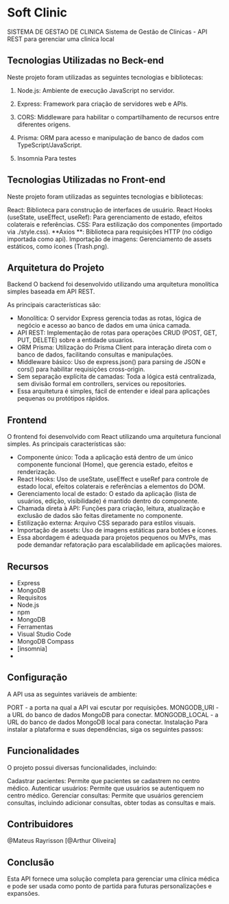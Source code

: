 <h1>Soft Clinic</h1>

 SISTEMA DE GESTAO DE CLINICA
Sistema de Gestão de Clinicas - API REST 
para gerenciar uma clinica local

<h2>Tecnologias Utilizadas no Beck-end</h2>
Neste projeto foram utilizadas as seguintes tecnologias e bibliotecas:

1. Node.js: Ambiente de execução JavaScript no servidor.
 
3. Express: Framework para criação de servidores web e APIs.
   
5. CORS: Middleware para habilitar o compartilhamento de recursos entre diferentes origens.
 
7. Prisma: ORM para acesso e manipulação de banco de dados com TypeScript/JavaScript.
   
9. Insomnia Para testes
    
<h2>Tecnologias Utilizadas no Front-end</h2>

Neste projeto foram utilizadas as seguintes tecnologias e bibliotecas:

React: Biblioteca para construção de interfaces de usuário.
React Hooks (useState, useEffect, useRef): Para gerenciamento de estado, efeitos colaterais e referências.
CSS: Para estilização dos componentes (importado via ./style.css).
**Axios **: Biblioteca para requisições HTTP (no código importada como api).
Importação de imagens: Gerenciamento de assets estáticos, como ícones (Trash.png).

<h2>Arquitetura do Projeto</h2>

Backend
O backend foi desenvolvido utilizando uma arquitetura monolítica simples baseada em API REST. 

As principais características são:

* Monolítica: O servidor Express gerencia todas as rotas, lógica de negócio e acesso ao banco de dados em uma única camada.
* API REST: Implementação de rotas para operações CRUD (POST, GET, PUT, DELETE) sobre a entidade usuarios.
* ORM Prisma: Utilização do Prisma Client para interação direta com o banco de dados, facilitando consultas e manipulações.
* Middleware básico: Uso de express.json() para parsing de JSON e cors() para habilitar requisições cross-origin.
* Sem separação explícita de camadas: Toda a lógica está centralizada, sem divisão formal em controllers, services ou repositories.
* Essa arquitetura é simples, fácil de entender e ideal para aplicações pequenas ou protótipos rápidos.

<h2>Frontend</h2>
O frontend foi desenvolvido com React utilizando uma arquitetura funcional simples. As principais características são:

* Componente único: Toda a aplicação está dentro de um único componente funcional (Home), que gerencia estado, efeitos e renderização.
* React Hooks: Uso de useState, useEffect e useRef para controle de estado local, efeitos colaterais e referências a elementos do DOM.
* Gerenciamento local de estado: O estado da aplicação (lista de usuários, edição, visibilidade) é mantido dentro do componente.
* Chamada direta à API: Funções para criação, leitura, atualização e exclusão de dados são feitas diretamente no componente.
* Estilização externa: Arquivo CSS separado para estilos visuais.
* Importação de assets: Uso de imagens estáticas para botões e ícones.
* Essa abordagem é adequada para projetos pequenos ou MVPs, mas pode demandar refatoração para escalabilidade em aplicações maiores.

<h2>Recursos</h2>

* Express
* MongoDB
* Requisitos
* Node.js
* npm
* MongoDB
* Ferramentas
* Visual Studio Code
* MongoDB Compass
* [insomnia]
* 
<h2>Configuração</h2>

A API usa as seguintes variáveis de ambiente:

PORT - a porta na qual a API vai escutar por requisições.
MONGODB_URI - a URL do banco de dados MongoDB para conectar.
MONGODB_LOCAL - a URL do banco de dados MongoDB local para conectar.
Instalação
Para instalar a plataforma e suas dependências, siga os seguintes passos:

<h2>Funcionalidades</h2>
O projeto possui diversas funcionalidades, incluindo:

Cadastrar pacientes: Permite que pacientes se cadastrem no centro médico.
Autenticar usuários: Permite que usuários se autentiquem no centro médico.
Gerenciar consultas: Permite que usuários gerenciem consultas, incluindo adicionar consultas, obter todas as consultas e mais.

<h2>Contribuidores</h2>
@Mateus Rayrisson
[@Arthur Oliveira]

<h2>Conclusão</h2>
Esta API fornece uma solução completa para gerenciar uma clínica médica e pode ser usada como ponto de partida para futuras personalizações e expansões.
 
